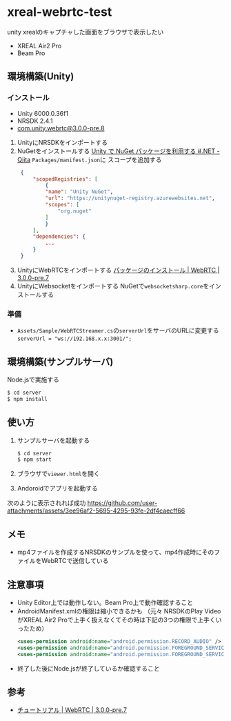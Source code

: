 # xreal-webrtc-test

unity xrealのキャプチャした画面をブラウザで表示したい

* XREAL Air2 Pro
* Beam Pro

## 環境構築(Unity)

### インストール

* Unity 6000.0.36f1
* NRSDK 2.4.1
* com.unity.webrtc@3.0.0-pre.8

1. UnityにNRSDKをインポートする
2. NuGetをインストールする
   [Unity で NuGet パッケージを利用する #.NET - Qiita](https://qiita.com/akiojin/items/ac05392d97abb8797dcd)
   `Packages/manifest.json`に スコープを追加する
   ```json
    {
        "scopedRegistries": [
            {
            "name": "Unity NuGet",
            "url": "https://unitynuget-registry.azurewebsites.net",
            "scopes": [
                "org.nuget"
            ]
            }
        ],
        "dependencies": {
            ...
        }
    }
   ```
3. UnityにWebRTCをインポートする
   [パッケージのインストール | WebRTC | 3.0.0-pre.7](https://docs.unity3d.com/ja/Packages/com.unity.webrtc@3.0/manual/install.html)
4. UnityにWebsocketをインポートする
   NuGetで`websocketsharp.core`をインストールする

### 準備

* `Assets/Sample/WebRTCStreamer.cs`の`serverUrl`をサーバのURLに変更する
  `serverUrl = "ws://192.168.x.x:3001/";`

## 環境構築(サンプルサーバ)

Node.jsで実施する

```bash
$ cd server
$ npm install
```

## 使い方

1. サンプルサーバを起動する

   ```bash
   $ cd server
   $ npm start
   ```
2. ブラウザで`viewer.html`を開く
3. Andoroidでアプリを起動する

次のように表示されれば成功
https://github.com/user-attachments/assets/3ee96af2-5695-4295-93fe-2df4caecff66

## メモ

* mp4ファイルを作成するNRSDKのサンプルを使って、mp4作成時にそのファイルをWebRTCで送信している

## 注意事項

* Unity Editor上では動作しない。Beam Pro上で動作確認すること
* AndroidManifest.xmlの権限は縮小できるかも
  （元々 NRSDKのPlay VideoがXREAL Air2 Proで上手く扱えなくてその時は下記の3つの権限で上手くいったため） 
  ```xml
  <uses-permission android:name="android.permission.RECORD_AUDIO" />
  <uses-permission android:name="android.permission.FOREGROUND_SERVICE" />
  <uses-permission android:name="android.permission.FOREGROUND_SERVICE_MEDIA_PROJECTION" />
  ```
* 終了した後にNode.jsが終了しているか確認すること

## 参考

* [チュートリアル | WebRTC | 3.0.0-pre.7](https://docs.unity3d.com/ja/Packages/com.unity.webrtc@3.0/manual/tutorial.html)

